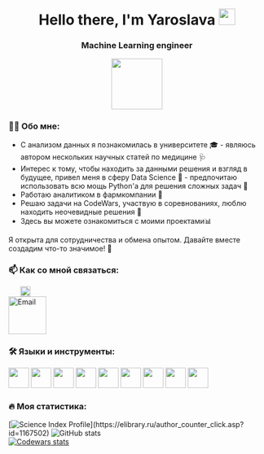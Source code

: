 <h1 align="center">Hello there, I'm Yaroslava 
<img src="https://github.com/blackcater/blackcater/raw/main/images/Hi.gif" height="32"/></h1>
<h3 align="center">Machine Learning engineer</h3>
<div id="header" align="center">
  <img src="https://media.giphy.com/media/M9gbBd9nbDrOTu1Mqx/giphy.gif" width="100"/>
</div>

### :woman_technologist: Обо мне:  
- С анализом данных я познакомилась в университете 🎓 - являюсь автором нескольких научных статей по медицине 🩺  
- Интерес к тому, чтобы находить за данными решения и взгляд в будущее, привел меня в сферу Data Science 🤖 - предпочитаю использовать всю мощь Python'а для решения сложных задач 🐍  
- Работаю аналитиком в фармкомпании 💊  
- Решаю задачи на CodeWars, участвую в соревнованиях, люблю находить неочевидные решения 🧩  
- Здесь вы можете ознакомиться с моими проектами📊  

Я открыта для сотрудничества и обмена опытом. Давайте вместе создадим что-то значимое! 🚀

### :mailbox: Как со мной связаться: 

<div style="margin-left: 22.5px;">
  <a href="https://t.me/Schizandraceae">
    <img src="https://upload.wikimedia.org/wikipedia/commons/8/82/Telegram_logo.svg" width="20" height="20" alt="Telegram">
  </a>
</div>
<div style="relative; left: 20px;">
  <a href="mailto:komlevayam@mail.ru">
    <img src="https://upload.wikimedia.org/wikipedia/commons/6/6e/Email_Icon.svg" width="74" height="74" alt="Email">
  </a>
</div> 

### :hammer_and_wrench: Языки и инструменты:
<div>  
<img src="https://cdn.jsdelivr.net/gh/devicons/devicon@latest/icons/python/python-plain-wordmark.svg" width="40" height="40" />
<img src="https://cdn.jsdelivr.net/gh/devicons/devicon@latest/icons/jupyter/jupyter-original-wordmark.svg" width="40" height="40" />
<img src="https://cdn.jsdelivr.net/gh/devicons/devicon@latest/icons/pandas/pandas-original-wordmark.svg" width="40" height="40" />
<img src="https://cdn.jsdelivr.net/gh/devicons/devicon@latest/icons/numpy/numpy-plain-wordmark.svg" width="40" height="40" />
<img src="https://cdn.jsdelivr.net/gh/devicons/devicon@latest/icons/scikitlearn/scikitlearn-original.svg" width="40" height="40" />
<img src="https://cdn.jsdelivr.net/gh/devicons/devicon@latest/icons/pytorch/pytorch-plain-wordmark.svg" width="40" height="40" />
<img src="https://cdn.jsdelivr.net/gh/devicons/devicon@latest/icons/sqlalchemy/sqlalchemy-original-wordmark.svg" width="40" height="40" />
<img src="https://cdn.jsdelivr.net/gh/devicons/devicon@latest/icons/fastapi/fastapi-plain-wordmark.svg" width="40" height="40" />
<img src="https://cdn.jsdelivr.net/gh/devicons/devicon@latest/icons/git/git-original-wordmark.svg" width="40" height="40" />
</div>

### :fire: Моя статистика:  
[![Science Index Profile](https://elibrary.ru/author_counter.aspx?id=1167502&rand='+Math.random()+')](https://elibrary.ru/author_counter_click.asp?id=1167502)  
![GitHub stats](https://github-profile-summary-cards.vercel.app/api/cards/stats?username=SlavaDionisu&theme=darcula)  
[![Codewars stats](https://www.codewars.com/users/SlavaDionisu/badges/large)](https://www.codewars.com/users/SlavaDionisu)  

